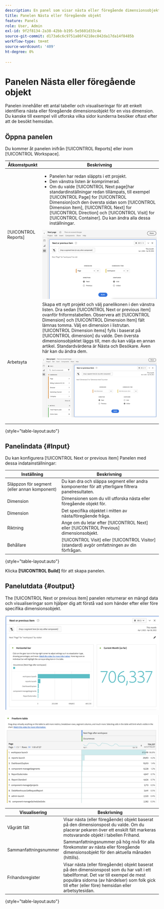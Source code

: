```yaml
---
description: En panel som visar nästa eller föregående dimensionsobjekt för en viss dimension.
title: Panelen Nästa eller föregående objekt
feature: Panels
role: User, Admin
exl-id: 9f2f8134-2a38-42bb-b195-5e5601d33c4e
source-git-commit: d173a6c6c9751a86f4218ec842da17da14f8485b
workflow-type: tm+mt
source-wordcount: '409'
ht-degree: 0%

---
```


# Panelen Nästa eller föregående objekt

Panelen innehåller ett antal tabeller och visualiseringar för att enkelt identifiera nästa eller föregående dimensionsobjekt för en viss dimension. Du kanske till exempel vill utforska vilka sidor kunderna besöker oftast efter att de besökt hemsidan.

## Öppna panelen

Du kommer åt panelen inifrån [!UICONTROL Reports] eller inom [!UICONTROL Workspace].

| Åtkomstpunkt | Beskrivning |
| --- | --- |
| [!UICONTROL Reports] | <ul><li>Panelen har redan släppts i ett projekt.</li><li>Den vänstra listen är komprimerad.</li><li>Om du valde [!UICONTROL Next page]har standardinställningar redan tillämpats, till exempel [!UICONTROL Page] for [!UICONTROL Dimension]och den översta sidan som [!UICONTROL Dimension Item], [!UICONTROL Next] for [!UICONTROL Direction] och [!UICONTROL Visit] for [!UICONTROL Container]. Du kan ändra alla dessa inställningar.</li></ul>![Panelen Nästa/Föregående](assets/next-previous.png) |
| Arbetsyta | Skapa ett nytt projekt och välj panelikonen i den vänstra listen. Dra sedan [!UICONTROL Next or previous item] ovanför friformstabellen. Observera att [!UICONTROL Dimension] och [!UICONTROL Dimension Item] fält lämnas tomma. Välj en dimension i listrutan. [!UICONTROL Dimension items] fylls i baserat på [!UICONTROL dimension] du valde. Den översta dimensionsobjektet läggs till, men du kan välja en annan artikel. Standardvärdena är Nästa och Besökare. Även här kan du ändra dem.<p>![Panelen Nästa/Föregående](assets/next-previous2.png) |

{style="table-layout:auto"}

## Panelindata {#Input}

Du kan konfigurera [!UICONTROL Next or previous item] Panelen med dessa indatainställningar:

| Inställning | Beskrivning |
| --- | --- |
| Släppzon för segment (eller annan komponent) | Du kan dra och släppa segment eller andra komponenter för att ytterligare filtrera panelresultaten. |
| Dimension | Dimensionen som du vill utforska nästa eller föregående objekt för. |
| Dimension | Det specifika objektet i mitten av nästa/föregående fråga. |
| Riktning | Ange om du letar efter [!UICONTROL Next] eller [!UICONTROL Previous] dimensionsobjekt. |
| Behållare | [!UICONTROL Visit] eller [!UICONTROL Visitor] (standard) avgör omfattningen av din förfrågan. |

{style="table-layout:auto"}

Klicka **[!UICONTROL Build]** för att skapa panelen.

## Panelutdata {#output}

The [!UICONTROL Next or previous item] panelen returnerar en mängd data och visualiseringar som hjälper dig att förstå vad som händer efter eller före specifika dimensionsobjekt.

![Nästa/Föregående panelutdata](assets/next-previous-output.png)

![Nästa/Föregående panelutdata](assets/next-previous-output2.png)

| Visualisering | Beskrivning |
| --- | --- |
| Vågrätt fält | Visar nästa (eller föregående) objekt baserat på den dimensionspost du valde. Om du placerar pekaren över ett enskilt fält markeras motsvarande objekt i tabellen Frihand. |
| Sammanfattningsnummer | Sammanfattningsnummer på hög nivå för alla förekomster av nästa eller föregående dimensionsobjekt för den aktuella månaden (hittills). |
| Frihandsregister | Visar nästa (eller föregående) objekt baserat på den dimensionspost som du har valt i ett tabellformat. Det var till exempel de mest populära sidorna (av händelser) som folk gick till efter (eller före) hemsidan eller arbetsytesidan. |

{style="table-layout:auto"}
